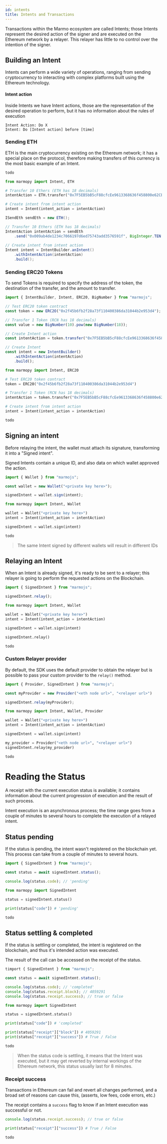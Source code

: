 ```yaml
---
id: intents
title: Intents and Transactions
---
```


Transactions within the Marmo ecosystem are called Intents; those Intents represent the desired action of the signer and are executed on the Ethereum network by a relayer. This relayer has little to no control over the intention of the signer.

## Building an Intent

Intents can perform a wide variety of operations, ranging from sending cryptocurrency to interacting with complex platforms built using the 
Ethereum technology.

#### Intent action

Inside Intents we have Intent actions, those are the representation of the desired operation to perform, but it has no information about the rules of execution

```
Intent Action: Do X
Intent: Do [Intent action] before [time]
```

### Sending ETH

ETH is the main cryptocurrency existing on the Ethereum network; it has a special place on the protocol, therefore making transfers of this currency is the most basic example of an Intent.

<!--DOCUSAURUS_CODE_TABS-->
<!--JavaScript-->
```js
todo
```
<!--Python-->
```python
from marmopy import Intent, ETH

# Transfer 10 Ethers (ETH has 18 decimals)
intentAction = ETH.transfer("0x7F5EB5bB5cF88cfcEe9613368636f458800e62CB", 10 ** 18)

# Create intent from intent action
intent = Intent(intent_action = intentAction)
```
<!--Java-->
```java
ISendEth sendEth = new ETH();

// Transfer 10 Ethers (ETH has 18 decimals)
IntentAction intentAction = sendEth
    .send("0x009ab4de1234c7066197d6ed75743add3576591f", BigInteger.TEN.pow(18));
    
// Create intent from intent action
Intent intent = IntentBuilder.anIntent()
    .withIntentAction(intentAction)
    .build();
```
<!--END_DOCUSAURUS_CODE_TABS-->


### Sending ERC20 Tokens

To send Tokens is required to specify the address of the token, the destination of the transfer, and the amount to transfer. 

<!--DOCUSAURUS_CODE_TABS-->
<!--JavaScript-->
```js
import { IntentBuilder, Intent, ERC20, BigNumber } from "marmojs";

// Test ERC20 token contract 
const token = new ERC2O("0x2f45b6fb2f28a73f110400386da31044b2e953d4");

// Transfer 1 Token (RCN has 18 decimals)
const value = new BigNumber(10).pow(new BigNumber(18));

// Create Intent action
const intentAction = token.transfer("0x7F5EB5bB5cF88cfcEe9613368636f458800e62CB", value);

// Create Intent
const intent = new IntentBuilder()
    .withIntentAction(intentAction)
    .build();
```
<!--Python-->
```python
from marmopy import Intent, ERC20

# Test ERC20 token contract 
token = ERC20("0x2f45b6fb2f28a73f110400386da31044b2e953d4")

# Transfer 1 Token (RCN has 18 decimals)
intentAction = token.transfer("0x7F5EB5bB5cF88cfcEe9613368636f458800e62CB", 10 ** 18)

# Create intent from intent action
intent = Intent(intent_action = intentAction)
```
<!--Java-->
```java
todo
```
<!--END_DOCUSAURUS_CODE_TABS-->

## Signing an intent

Before relaying the intent, the wallet must attach its signature, transforming it into a "Signed intent".

Signed Intents contain a unique ID, and also data on which wallet approved the action.

<!--DOCUSAURUS_CODE_TABS-->
<!--JavaScript-->
```js
import { Wallet } from "marmojs";

const wallet = new Wallet("<private key here>");

signedIntent = wallet.sign(intent);
```
<!--Python-->
```python
from marmopy import Intent, Wallet

wallet = Wallet("<private key here>")
intent = Intent(intent_action = intentAction)

signedIntent = wallet.sign(intent)
```
<!--Java-->
```java
todo
```
<!--END_DOCUSAURUS_CODE_TABS-->

> The same Intent signed by different wallets will result in different IDs

## Relaying an Intent

When an Intent is already signed, it's ready to be sent to a relayer; this relayer is going to perform the requested actions on the Blockchain.

<!--DOCUSAURUS_CODE_TABS-->
<!--JavaScript-->
```js
import { SignedIntent } from "marmojs";

signedIntent.relay();
```
<!--Python-->
```python
from marmopy import Intent, Wallet

wallet = Wallet("<private key here>")
intent = Intent(intent_action = intentAction)

signedIntent = wallet.sign(intent)

signedIntent.relay()
```
<!--Java-->
```java
todo
```
<!--END_DOCUSAURUS_CODE_TABS-->

### Custom Relayer provider

By default, the SDK uses the default provider to obtain the relayer but is possible to pass your custom provider to the `relay()` method. 

<!--DOCUSAURUS_CODE_TABS-->
<!--JavaScript-->
```js
import { Provider, SignedIntent } from "marmojs";

const myProvider = new Provider("<eth node url>", "<relayer url>")

signedIntent.relay(myProvider);
```
<!--Python-->
```python
from marmopy import Intent, Wallet, Provider

wallet = Wallet("<private key here>")
intent = Intent(intent_action = intentAction)

signedIntent = wallet.sign(intent)

my_provider = Provider("<eth node url>", "<relayer url>")
signedIntent.relay(my_provider)
```
<!--Java-->
```java
todo
```
<!--END_DOCUSAURUS_CODE_TABS-->

# Reading the Status

A receipt with the current execution status is available; it contains information about the current progression of execution and the result of such process.

Intent execution is an asynchronous process; the time range goes from a couple of minutes to several hours to complete the execution of a relayed intent.

## Status pending

If the status is pending, the intent wasn't registered on the blockchain yet. This process can take from a couple of minutes to several hours.

<!--DOCUSAURUS_CODE_TABS-->
<!--JavaScript-->
```js
import { SignedIntent } from "marmojs";

const status = await signedIntent.status();

console.log(status.code); // 'pending'
```
<!--Python-->
```python
from marmopy import SignedIntent

status = signedIntent.status()

print(status["code"]) # 'pending'
```
<!--Java-->
```java
todo
```
<!--END_DOCUSAURUS_CODE_TABS-->

## Status settling & completed

If the status is settling or completed, the intent is registered on the blockchain, and thus it's intended action was executed.

The result of the call can be accessed on the receipt of the status.

<!--DOCUSAURUS_CODE_TABS-->
<!--JavaScript-->
```js
timport { SignedIntent } from "marmojs";

const status = await signedIntent.status();

console.log(status.code); // 'completed'
console.log(status.receipt.block); // 4059291
console.log(status.receipt.success); // true or false
```
<!--Python-->
```python
from marmopy import SignedIntent

status = signedIntent.status()

print(status["code"]) # 'completed'

print(status["receipt"]["block"]) # 4059291
print(status["receipt"]["success"]) # True / False
```
<!--Java-->
```java
todo
```
<!--END_DOCUSAURUS_CODE_TABS-->
> When the status code is settling, it means that the Intent was executed, but it may get reverted by internal workings of the Ethereum network, this status usually last for 8 minutes.
### Receipt success

Transactions in Ethereum can fail and revert all changes performed, and a broad set of reasons can cause this, (asserts, low fees, code errors, etc.)

The receipt contains a `success` flag to know if an Intent execution was successful or not.

<!--DOCUSAURUS_CODE_TABS-->
<!--JavaScript-->
```js
console.log(status.receipt.success); // true or false
```
<!--Python-->
```python
print(status["receipt"]["success"]) # True / False
```
<!--Java-->
```java
todo
```
<!--END_DOCUSAURUS_CODE_TABS-->
